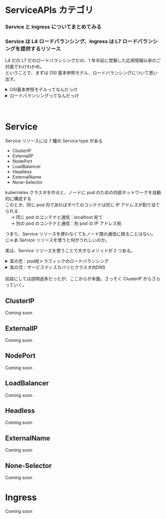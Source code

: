 # ServiceAPIs カテゴリ

### Service と Ingress についてまとめてみる

### Service は L4 ロードバランシング、Ingress は L7 ロードバランシングを提供するリソース

L4 だの L7 だのロードバランシングだの、1 年半前に受験した応用情報以来のご対面でわけわかめ。<br>
ということで、まずは OSI 基本参照モデル、ロードバランシングについて思い出す。

<details><summary>OSI基本参照モデルってなんだっけ</summary>

- [コンパクトにまとめた説明：Qiita](https://qiita.com/nakamura_slj/items/0c827de1dab6ebc722d2)<br>
- [きれいに図表にまとめていた説明：アイティエム](https://www.itmanage.co.jp/column/osi-reference-model/)<br>
- [レストランで例えた説明：ネットアテスト](https://www.netattest.com/osi_2022_mkt_fsp)<br>
- [ベッドの運搬で例えた説明：Zenn](https://zenn.dev/itpassport/articles/03bd090fa135ba)<br>

</details>

<details><summary>ロードバランシングってなんだっけ</summary>

- [個人的おすすめ記事：Zenn](https://zenn.dev/mi_01_24fu/articles/load-balancer_2024_07_13)<br>
- [天下の AWS 公式説明：AWS](https://aws.amazon.com/jp/what-is/load-balancing/)<br>
- [えこひいきで自社コンテンツも残しておく：NTT コミュニケーションズ](https://www.ntt.com/bizon/glossary/j-r/load-balancer.html)<br>

</details>
<br>
<br>

# Service

Service リソースには 7 種の Service type がある

- ClusterIP
- ExternalIP
- NodePort
- LoadBalancer
- Headless
- ExternalName
- None-Selector

kubernetes クラスタを作ると、ノードに pod のための内部ネットワークを自動的に構成する<br>
このとき、同じ pod 内であればすべてのコンテナは同じ IP アドレスが割り当てられる<br>
　 → 同じ pod のコンテナと通信：localhost 宛て<br>
　 → 別の pod のコンテナと通信：別 pod の IP アドレス宛<br>

つまり、Service リソースを使わなくてもノード間の通信に困ることはない。<br>
じゃあ Service リソースを使うと何がうれしいのか。<br>

実は、Service リソースを使うことで大きなメリットが 2 つある。<br>

<details><summary>其の壱：pod宛トラフィックのロードバランシング</summary>

メリット其の壱は、ずばりロードバランシングである。<br>
おさらいしたロードバランシングがさっそく登場する。<br>
Service リソースを使うと、targetPort を指定することができる。<br>
ClusterIP によって提供されたエンドポイントに http リクエストが飛んでくると、<br>
targetPort に指定した IP アドレスを持つ pod たちに対して勝手にロードバランシングしてくれる。

yaml ファイル例：

```
apiVersion: example1
kind: Service
metadata:
    name: example-clusterip
spec:
    type: ClusterIP
    ports:
    - name: "http-port"
      protocol: "TCP"
      port: 8080        //このport番号はEndpointのport番号のこと
      targetPort: 80    //指定したport番号を持つpod宛てにロードバランシング
    selector:
      app: example-app
```

targetPort には port 番号だけでなく名前付けした port の name を指定することもできるが、ここでは詳しい説明を省略。<br>
名前で指定すると嬉しいのは、<br>
複数の port 番号にまたがって名前付けすると、
ロードバランシングする宛先も複数の port 宛てにできるというところ。

</details>

<details><summary>其の弐：サービスディスカバリとクラスタ内DNS</summary>

まずは言葉の定義から。<br>
ここでいう「サービスディスカバリ」とは、<br>
**Service に属する pod を洗い出したり、Service の名前からエンドポイントの情報を得る機能**のことである。<br>

其の壱で解説したとおり、ClusterIP によって提供されたエンドポイントの IP アドレスを使えば、各 pod へのロードバランシングが可能になるが、Service を再作成するたびに IP アドレスを毎回調べるのは面倒だし、そもそも IP アドレスで覚えるというのも大変である。<br>
普通ネットで検索するときも、欲しい情報が入っている web サーバーの IP アドレスを入力することはなく、URL という人が理解しやすい文字列で検索している。（いわゆる DNS という仕組みである。）<br>
そして、Kubernetes でも同じように ClusterIP のエンドポイント情報ではなく、yaml で分かりやすい文字列を指定しておいて、その文字列でエンドポイントに接続できるんだぜ。という話である。<br>

</details>
<br>
前段にしては説明過多だったが、ここからが本題。さっそく ClusterIP からさらっていく。

## ClusterIP

Coming soon

## ExternalIP

Coming soon

## NodePort

Coming soon

## LoadBalancer

Coming soon

## Headless

Coming soon

## ExternalName

Coming soon

## None-Selector

Coming soon

# Ingress

Coming soon
